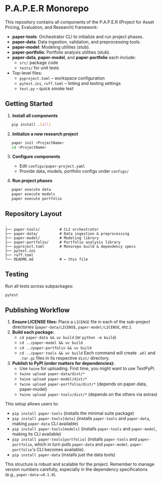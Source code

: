 # P.A.P.E.R Monorepo

This repository contains all components of the P.A.P.E.R (Project for Asset Pricing, Evaluation, and Research) framework:

- **paper-tools**: Orchestrator CLI to initialize and run project phases.
- **paper-data**: Data ingestion, validation, and preprocessing tools.
- **paper-model**: Modeling utilities (stub).
- **paper-portfolio**: Portfolio analysis utilities (stub).
- **paper-data**, **paper-model**, and **paper-portfolio** each include:
  - `src/` package code
  - `tests/` for unit tests
- Top-level files:
  - `pyproject.toml` – workspace configuration
  - `pytest.ini`, `ruff.toml` – linting and testing settings
  - `test.py` – quick smoke test

## Getting Started

1. **Install all components**  
```bash
   pip install .[all]
````

2. **Initialize a new research project**

```bash
   paper init <ProjectName>
   cd <ProjectName>
```

3. **Configure components**

   * Edit `configs/paper-project.yaml`
   * Provide data, models, portfolio configs under `configs/`

4. **Run project phases**

```bash
   paper execute data
   paper execute models
   paper execute portfolio
```

## Repository Layout

```
.
├── paper-tools/         # CLI orchestrator
├── paper-data/          # Data ingestion & preprocessing
├── paper-model/         # Modeling library
├── paper-portfolio/     # Portfolio analysis library
├── pyproject.toml       # Monorepo build & dependency specs
├── pytest.ini
├── ruff.toml
└── README.md            # ← this file
```

## Testing

Run all tests across subpackages:

```bash
pytest
```

## Publishing Workflow

1.  **Ensure LICENSE files:** Place a `LICENSE` file in each of the sub-project directories (`paper-data/LICENSE`, `paper-model/LICENSE`, etc.).
2.  **Build each package:**
    *   `cd paper-data && uv build` (or `python -m build`)
    *   `cd ../paper-model && uv build`
    *   `cd ../paper-portfolio && uv build`
    *   `cd ../paper-tools && uv build`
    Each command will create `.whl` and `.tar.gz` files in its respective `dist/` directory.
3.  **Publish to PyPI (order matters for dependencies):**
    *   Use `twine` for uploading. First time, you might want to use TestPyPI.
    *   `twine upload paper-data/dist/*`
    *   `twine upload paper-model/dist/*`
    *   `twine upload paper-portfolio/dist/*` (depends on paper-data, paper-model)
    *   `twine upload paper-tools/dist/*` (depends on the others via extras)

This setup allows users to:

*   `pip install paper-tools` (installs the minimal suite package)
*   `pip install paper-tools[data]` (installs `paper-tools` and `paper-data`, making `paper-data` CLI available)
*   `pip install paper-tools[models]` (installs `paper-tools` and `paper-model`, making its CLI available)
*   `pip install paper-tools[portfolio]` (installs `paper-tools` and `paper-portfolio`, which in turn pulls `paper-data` and `paper-model`. `paper-portfolio`'s CLI becomes available).
*   `pip install paper-data` (installs just the data tools)

This structure is robust and scalable for the project. Remember to manage version numbers carefully, especially in the dependency specifications (e.g., `paper-data~=0.1.0`).